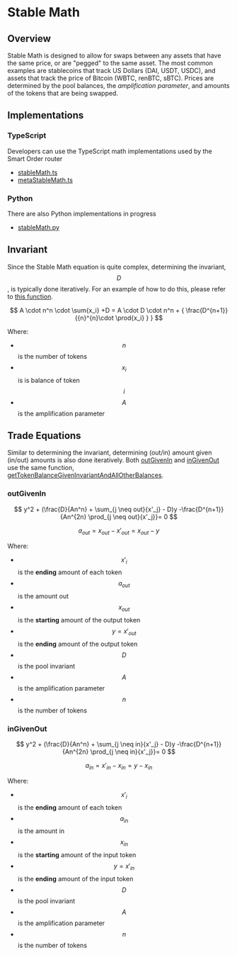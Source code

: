 # Stable Math

## Overview

Stable Math is designed to allow for swaps between any assets that have the same price, or are "pegged" to the same asset. The most common examples are stablecoins that track US Dollars (DAI, USDT, USDC), and assets that track the price of Bitcoin (WBTC, renBTC, sBTC). Prices are determined by the pool balances, the _amplification parameter_, and amounts of the tokens that are being swapped.

## Implementations

### TypeScript

Developers can use the TypeScript math implementations used by the Smart Order router

* [stableMath.ts](https://github.com/balancer-labs/balancer-sor/blob/john/v2-package-linear/src/pools/stablePool/stableMath.ts)
* [metaStableMath.ts](https://github.com/balancer-labs/balancer-sor/blob/john/v2-package-linear/src/pools/metaStablePool/metaStableMath.ts)

### Python

There are also Python implementations in progress

* [stableMath.py](https://github.com/officialnico/balancerv2cad/blob/main/src/balancerv2cad/StableMath.py)

## Invariant

Since the Stable Math equation is quite complex, determining the invariant, $$D$$, is typically done iteratively. For an example of how to do this, please refer to [this function](https://github.com/georgeroman/balancer-v2-pools/blob/main/src/pools/stable/math.ts#L16).

$$
A \cdot n^n \cdot \sum{x_i} +D = A \cdot D \cdot n^n + { \frac{D^{n+1}}{{n}^{n}\cdot \prod{x_i} } }
$$

Where:

* $$n$$ is the number of tokens
* $$x_i$$ is is balance of token $$i$$
* $$A$$ is the amplification parameter

## Trade Equations

Similar to determining the invariant, determining (out/in) amount given (in/out) amounts is also done iteratively. Both [outGivenIn](https://github.com/georgeroman/balancer-v2-pools/blob/db415173277bfa86d9aa6b0c1fbd15481c7a2398/src/pools/stable/math.ts#L88) and [inGivenOut](https://github.com/georgeroman/balancer-v2-pools/blob/db415173277bfa86d9aa6b0c1fbd15481c7a2398/src/pools/stable/math.ts#L138) use the same function, [getTokenBalanceGivenInvariantAndAllOtherBalances](https://github.com/georgeroman/balancer-v2-pools/blob/db415173277bfa86d9aa6b0c1fbd15481c7a2398/src/pools/stable/math.ts#L502).

### outGivenIn

$$
y^2 + (\frac{D}{An^n} + \sum_{j \neq out}{x'_j} - D)y        -\frac{D^{n+1}}{An^{2n} \prod_{j \neq out}{x'_j}}= 0
$$

$$
a_{out} = x_{out} - x'_{out} = x_{out} - y
$$

Where:

* $$x'_i$$ is the **ending** amount of each token
* $$a_{out}$$is the amount out
* $$x_{out}$$is the **starting** amount of the output token
* $$y = x'_{out}$$is the **ending** amount of the output token
* $$D$$ is the pool invariant
* $$A$$ is the amplification parameter
* $$n$$ is the number of tokens

### inGivenOut

$$
y^2 + (\frac{D}{An^n} + \sum_{j \neq in}{x'_j} - D)y        -\frac{D^{n+1}}{An^{2n} \prod_{j \neq in}{x'_j}}= 0
$$

$$
a_{in} = x'_{in} - x_{in}  = y-x_{in}
$$

Where:

* $$x'_i$$ is the **ending** amount of each token
* $$a_{in}$$is the amount in
* $$x_{in}$$is the **starting** amount of the input token
* $$y = x'_{in}$$is the **ending** amount of the input token
* $$D$$ is the pool invariant
* $$A$$ is the amplification parameter
* $$n$$ is the number of tokens
